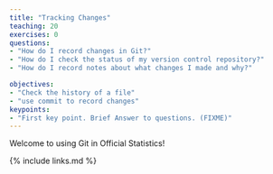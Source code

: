 ```yaml
---
title: "Tracking Changes"
teaching: 20
exercises: 0
questions:
- "How do I record changes in Git?"
- "How do I check the status of my version control repository?"
- "How do I record notes about what changes I made and why?"

objectives:
- "Check the history of a file"
- "use commit to record changes"
keypoints:
- "First key point. Brief Answer to questions. (FIXME)"
---
```

Welcome to using Git in Official Statistics!

{% include links.md %}
